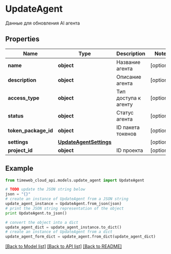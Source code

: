 # UpdateAgent

Данные для обновления AI агента

## Properties
Name | Type | Description | Notes
------------ | ------------- | ------------- | -------------
**name** | **object** | Название агента | [optional] 
**description** | **object** | Описание агента | [optional] 
**access_type** | **object** | Тип доступа к агенту | [optional] 
**status** | **object** | Статус агента | [optional] 
**token_package_id** | **object** | ID пакета токенов | [optional] 
**settings** | [**UpdateAgentSettings**](UpdateAgentSettings.md) |  | [optional] 
**project_id** | **object** | ID проекта | [optional] 

## Example

```python
from timeweb_cloud_api.models.update_agent import UpdateAgent

# TODO update the JSON string below
json = "{}"
# create an instance of UpdateAgent from a JSON string
update_agent_instance = UpdateAgent.from_json(json)
# print the JSON string representation of the object
print UpdateAgent.to_json()

# convert the object into a dict
update_agent_dict = update_agent_instance.to_dict()
# create an instance of UpdateAgent from a dict
update_agent_form_dict = update_agent.from_dict(update_agent_dict)
```
[[Back to Model list]](../README.md#documentation-for-models) [[Back to API list]](../README.md#documentation-for-api-endpoints) [[Back to README]](../README.md)


